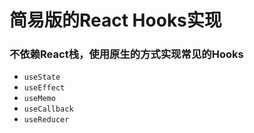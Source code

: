 # 简易版的React Hooks实现

### 不依赖React栈，使用原生的方式实现常见的Hooks
* `useState`
* `useEffect`
* `useMemo`
* `useCallback`
* `useReducer`